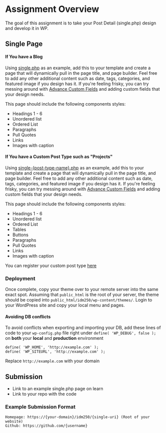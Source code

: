 # Assignment Overview
The goal of this assignment is to take your Post Detail (single.php) design and develop it in WP.

## Single Page

#### If You have a Blog
Using [single.php](https://github.com/mrpaulphan/idm250/blob/master/public/wp-content/themes/portfolio-theme/single.php) as an example, add this to your template and create a page that will dynamically pull in the page title, and page builder. Feel free to add any other additional content such as date, tags, categories, and featured image if you design has it. If you're feeling frisky, you can try messing around with [Advance Custom Fields](https://www.advancedcustomfields.com/) and adding custom fields that your design needs. 

This page should include the following components styles:
- Headings 1 - 6
- Unordered list
- Ordered List
- Paragraphs
- Pull Quotes
- Links
- Images with caption

#### If You have a Custom Post Type such as "Projects"
Using [single-{post-type-name}.php](https://github.com/mrpaulphan/idm250/blob/master/public/wp-content/themes/portfolio-theme/single-projects.php) as an example, add this to your template and create a page that will dynamically pull in the page title, and page builder. Feel free to add any other additional content such as date, tags, categories, and featured image if you design has it. If you're feeling frisky, you can try messing around with [Advance Custom Fields](https://www.advancedcustomfields.com/) and adding custom fields that your design needs. 

This page should include the following components styles:
- Headings 1 - 6
- Unordered list
- Ordered List
- Tables
- Buttons
- Paragraphs
- Pull Quotes
- Links
- Images with caption 

You can register your custom post type [here](https://github.com/mrpaulphan/idm250/blob/master/public/wp-content/themes/portfolio-theme/functions.php#L22)


### Deployment
Once complete, copy your theme over to your remote server into the same exact spot. Assuming that `public_html` is the root of your server, the theme should be copied into `public_html/idm250/wp-content/themes/`. Login to your WordPress site and copy your local menu and pages.

#### Avoiding  DB conflicts
To avoid conflicts when exporting and importing your DB, add these lines of code to your `wp-config.php` file right under `define( 'WP_DEBUG', false );` on **both** your **local** and **production** environment

```
define( 'WP_HOME', 'http://example.com' );
define( 'WP_SITEURL', 'http://example.com' );
```

Replace `http://example.com` with your domain


## Submission
- Link to an example single.php page on learn
- Link to your repo with the code

### Example Submission Format
```
Homepage: https://{your-domain}/idm250/{single-uri} (Root of your website)
Github: https://github.com/{username}
```


